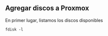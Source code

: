 <!-- TITLE: Servidores -->
<!-- SUBTITLE: Información y tips en relación a la gestión de servidores -->

## Agregar discos a Proxmox
En primer lugar, listamos los discos disponibles


```apache_conf
fdisk -l
```
